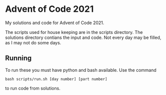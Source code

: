 # Advent of Code 2021
My solutions and code for Advent of Code 2021.

The scripts used for house keeping are in the scripts directory. The solutions directory contians the input and code. Not every day may be filled, as I may not do some days.

## Running

To run these you must have python and bash available. Use the command
```
bash scripts/run.sh [day number] [part number]
```
to run code from solutions.
